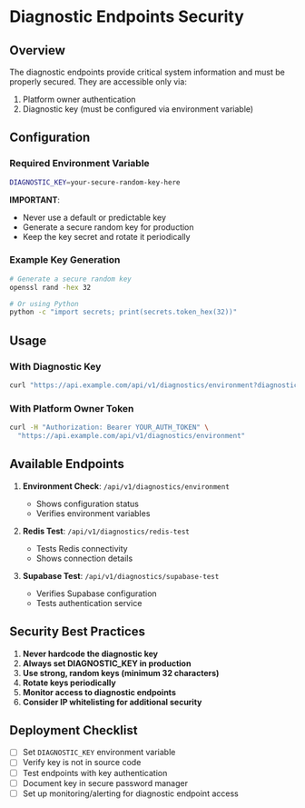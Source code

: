 # Diagnostic Endpoints Security

## Overview
The diagnostic endpoints provide critical system information and must be properly secured. They are accessible only via:
1. Platform owner authentication
2. Diagnostic key (must be configured via environment variable)

## Configuration

### Required Environment Variable
```bash
DIAGNOSTIC_KEY=your-secure-random-key-here
```

**IMPORTANT**: 
- Never use a default or predictable key
- Generate a secure random key for production
- Keep the key secret and rotate it periodically

### Example Key Generation
```bash
# Generate a secure random key
openssl rand -hex 32

# Or using Python
python -c "import secrets; print(secrets.token_hex(32))"
```

## Usage

### With Diagnostic Key
```bash
curl "https://api.example.com/api/v1/diagnostics/environment?diagnostic_key=YOUR_SECURE_KEY"
```

### With Platform Owner Token
```bash
curl -H "Authorization: Bearer YOUR_AUTH_TOKEN" \
  "https://api.example.com/api/v1/diagnostics/environment"
```

## Available Endpoints

1. **Environment Check**: `/api/v1/diagnostics/environment`
   - Shows configuration status
   - Verifies environment variables

2. **Redis Test**: `/api/v1/diagnostics/redis-test`
   - Tests Redis connectivity
   - Shows connection details

3. **Supabase Test**: `/api/v1/diagnostics/supabase-test`
   - Verifies Supabase configuration
   - Tests authentication service

## Security Best Practices

1. **Never hardcode the diagnostic key**
2. **Always set DIAGNOSTIC_KEY in production**
3. **Use strong, random keys (minimum 32 characters)**
4. **Rotate keys periodically**
5. **Monitor access to diagnostic endpoints**
6. **Consider IP whitelisting for additional security**

## Deployment Checklist

- [ ] Set `DIAGNOSTIC_KEY` environment variable
- [ ] Verify key is not in source code
- [ ] Test endpoints with key authentication
- [ ] Document key in secure password manager
- [ ] Set up monitoring/alerting for diagnostic endpoint access